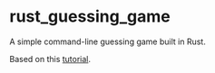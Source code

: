# rust_guessing_game

A simple command-line guessing game built in Rust.

Based on this [tutorial](https://doc.rust-lang.org/book/ch02-00-guessing-game-tutorial.html).
